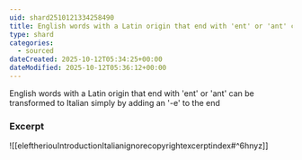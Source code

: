 ```yaml
---
uid: shard2510121334258490
title: English words with a Latin origin that end with 'ent' or 'ant' can be transformed to Italian simply by adding an '-e' to the end
type: shard
categories:
  - sourced
dateCreated: 2025-10-12T05:34:25+00:00
dateModified: 2025-10-12T05:36:12+00:00
---
```

English words with a Latin origin that end with 'ent' or 'ant' can be transformed to Italian simply by adding an '-e' to the end

### Excerpt
![[eleftheriouIntroductionItalianignorecopyrightexcerptindex#^6hnyz]]